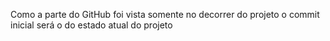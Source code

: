 Como a parte do GitHub foi vista somente no decorrer do projeto o commit inicial será o do estado atual do projeto